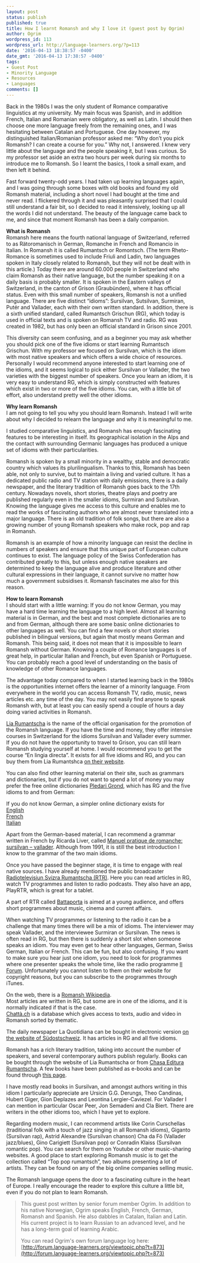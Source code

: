 ```yaml
---
layout: post
status: publish
published: true
title: How I learnt Romansh and why I love it (guest post by Ogrim)
author: Ogrim
wordpress_id: 113
wordpress_url: http://language-learners.org/?p=113
date: '2016-04-13 18:38:57 -0400'
date_gmt: '2016-04-13 17:38:57 -0400'
tags:
- Guest Post
- Minority Language
- Resources
- Languages
comments: []
---
```

Back in the 1980s I was the only student of Romance comparative linguistics at my university. My main focus was Spanish, and in addition French, Italian and Romanian were obligatory, as well as Latin. I should then choose one more language freely from the remaining ones, and I was hesitating between Catalan and Portuguese. One day however, my distinguished Italian/Romanian professor asked me: “Why don’t you pick Romansh? I can create a course for you.” Why not, I answered. I knew very little about the language and the people speaking it, but I was curious. So my professor set aside an extra two hours per week during six months to introduce me to Romansh. So I learnt the basics, I took a small exam, and then left it behind.

Fast forward twenty-odd years. I had taken up learning languages again, and I was going through some boxes with old books and found my old Romansh material, including a short novel I had bought at the time and never read. I flickered through it and was pleasantly surprised that I could still understand a fair bit, so I decided to read it intensively, looking up all the words I did not understand. The beauty of the language came back to me, and since that moment Romansh has been a daily companion.

**What is Romansh**  
Romansh here means the fourth national language of Switzerland, referred to as Rätoromanisch in German, Romanche in French and Romancio in Italian. In Romansh it is called Rumantsch or Romontsch. (The term Rheto-Romance is sometimes used to include Friuli and Ladin, two languages spoken in Italy closely related to Romansh, but they will not be dealt with in this article.) Today there are around 60.000 people in Switzerland who claim Romansh as their native language, but the number speaking it on a daily basis is probably smaller. It is spoken in the Eastern valleys of Switzerland, in the canton of Grison (Graubünden), where it has official status. Even with this small number of speakers, Romansh is not a unified language. There are five distinct “idioms”: Sursilvan, Sutsilvan, Surmiran, Putér and Vallader, each with their own written standard. In addition, there is a sixth unified standard, called Rumantsch Grischun (RG), which today is used in official texts and is spoken on Romansh TV and radio. RG was created in 1982, but has only been an official standard in Grison since 2001.

This diversity can seem confusing, and as a beginner you may ask whether you should pick one of the five idioms or start learning Rumantsch Grischun. With my professor we focused on Sursilvan, which is the idiom with most native speakers and which offers a wide choice of resources. Personally I would recommend anyone interested to start learning one of the idioms, and it seems logical to pick either Sursilvan or Vallader, the two varieties with the biggest number of speakers. Once you learn an idiom, it is very easy to understand RG, which is simply constructed with features which exist in two or more of the five idioms. You can, with a little bit of effort, also understand pretty well the other idioms.

**Why learn Romansh**  
I am not going to tell you why you should learn Romansh. Instead I will write about why I decided to relearn the language and why it is meaningful to me.

I studied comparative linguistics, and Romansh has enough fascinating features to be interesting in itself. Its geographical isolation in the Alps and the contact with surrounding Germanic languages has produced a unique set of idioms with their particularities.

Romansh is spoken by a small minority in a wealthy, stable and democratic country which values its plurilingualism. Thanks to this, Romansh has been able, not only to survive, but to maintain a living and varied culture. It has a dedicated public radio and TV station with daily emissions, there is a daily newspaper, and the literary tradition of Romansh goes back to the 17th century. Nowadays novels, short stories, theatre plays and poetry are published regularly even in the smaller idioms, Surmiran and Sutsilvan. Knowing the language gives me access to this culture and enables me to read the works of fascinating authors who are almost never translated into a major language. There is an old tradition of folk songs, but there are also a growing number of young Romansh speakers who make rock, pop and rap in Romansh.

Romansh is an example of how a minority language can resist the decline in numbers of speakers and ensure that this unique part of European culture continues to exist. The language policy of the Swiss Confederation has contributed greatly to this, but unless enough native speakers are determined to keep the language alive and produce literature and other cultural expressions in their language, it cannot survive no matter how much a government subsidises it. Romansh fascinates me also for this reason.

**How to learn Romansh**  
I should start with a little warning: If you do not know German, you may have a hard time learning the language to a high level. Almost all learning material is in German, and the best and most complete dictionaries are to and from German, although there are some basic online dictionaries to other languages as well. You can find a few novels or short stories published in bilingual versions, but again that mostly means German and Romansh. This being said, it does not mean that it is impossible to learn Romansh without German. Knowing a couple of Romance languages is of great help, in particular Italian and French, but even Spanish or Portuguese. You can probably reach a good level of understanding on the basis of knowledge of other Romance languages.

The advantage today compared to when I started learning back in the 1980s is the opportunities internet offers the learner of a minority language. From everywhere in the world you can access Romansh TV, radio, music, news articles etc. any time of the day. You may not easily find anyone to speak Romansh with, but at least you can easily spend a couple of hours a day doing varied activities in Romansh.

[Lia Rumantscha](http://www.liarumantscha.ch/) is the name of the official organisation for the promotion of the Romansh language. If you have the time and money, they offer intensive courses in Switzerland for the idioms Sursilvan and Vallader every summer. If you do not have the opportunity to travel to Grison, you can still learn Romansh studying yourself at home. I would recommend you to get the course “En lingia directa”. It exists for all five idioms and RG, and you can buy them from Lia Rumantshca [on their website](http://www.liarumantscha.ch/#type-misc=lingiadirecta_2_id1049).

You can also find other learning material on their site, such as grammars and dictionaries, but if you do not want to spend a lot of money you may prefer the free online dictionaries [Pledari Grond](http://www.pledarigrond.ch/rumantschgrischun/), which has RG and the five idioms to and from German:

If you do not know German, a simpler online dictionary exists for  
[English](http://www.pledari.ch/mypledari/)  
[French](http://www.pledari.ch/monpledari/)  
[Italian](http://www.pledari.ch/miopledari/)

Apart from the German-based material, I can recommend a grammar written in French by Ricarda Liver, called [Manuel pratique de romanche: sursilvan – vallader](http://www.liarumantscha.ch/#type-product=romanica_raetica_4%3A_manuel_pratique_de_romanche_id1964). Although from 1991, it is still the best introduction I know to the grammar of the two main idioms.

Once you have passed the beginner stage, it is time to engage with real native sources. I have already mentioned the public broadcaster [Radiotelevisiun Svizra Rumantscha (RTR)](http://www.rtr.ch/). Here you can read articles in RG, watch TV programmes and listen to radio podcasts. They also have an app, PlayRTR, which is great for a tablet.

A part of RTR called [Battaporta](http://www.rtr.ch/emissiuns/battaporta/?srg_shorturl_source=battaporta) is aimed at a young audience, and offers short programmes about music, cinema and current affairs.

When watching TV programmes or listening to the radio it can be a challenge that many times there will be a mix of idioms. The interviewer may speak Vallader, and the interviewee Surmiran or Sursilvan. The news is often read in RG, but then there is suddenly a short slot when someone speaks an idiom. You may even get to hear other languages, German, Swiss German, Italian or French. This can be fun, but also confusing. If you want to make sure you hear just one idiom, you need to look for programmes where one presenter speaks the whole time, like the radio programme [Il Forum](http://www.rtr.ch/emissiuns/il-forum). Unfortunately you cannot listen to them on their website for copyright reasons, but you can subscribe to the programmes through iTunes.

On the web, there is a [Romansh Wikipedia](https://rm.wikipedia.org/wiki/Wikipedia:Pagina_principala).  
Most articles are written in RG, but some are in one of the idioms, and it is normally indicated if that is the case.  
[Chattà.ch](http://www.chatta.ch/index.php) is a database which gives access to texts, audio and video in Romansh sorted by thematic.

The daily newspaper La Quotidiana can be bought in electronic version [on the website of Südostschweiz](http://www.suedostschweiz.ch/zeitung?newspaper=laqu). It has articles in RG and all five idioms.

Romansh has a rich literary tradition, taking into account the number of speakers, and several contemporary authors publish regularly. Books can be bought through the website of Lia Rumantscha or from [Chasa Editura Rumantscha](http://chasaeditura.ch/rom/category/cudeschs/). A few books have been published as e-books and can be found through [this page](http://chasaeditura.ch/rom/category/e-books-rom/).

I have mostly read books in Sursilvan, and amongst authors writing in this idiom I particularly appreciate are Ursicin G.G. Derungs, Theo Candinas, Hubert Giger, Gion Deplazes and Leontina Lergier-Caviezel. For Vallader I can mention in particular Oscar Peer, Jon Semadeni and Cla Biert. There are writers in the other idioms too, which I have yet to explore.

Regarding modern music, I can recommend artists like Corin Curschellas (traditional folk with a touch of jazz singing in all Romansh idioms), Giganto (Sursilvan rap), Astrid Alexandre (Sursilvan chanson) Cha da Fö (Vallader jazz/blues), Gino Carigiett (Sursilvan pop) or Conradin Klaiss (Sursilvan romantic pop). You can search for them on Youtube or other music-sharing websites. A good place to start exploring Romansh music is to get the collection called “Top pop rumantsch”, two albums presenting a lot of artists. They can be found on any of the big online companies selling music.

The Romansh language opens the door to a fascinating culture in the heart of Europe. I really encourage the reader to explore this culture a little bit, even if you do not plan to learn Romansh.

> This guest post written by senior forum member Ogrim. In addition to his native Norwegian, Ogrim speaks English, French, German, Romansh and Spanish. He also dabbles in Catalan, Italian and Latin. His current project is to learn Russian to an advanced level, and he has a long-term goal of learning Arabic.
> 
> You can read Ogrim's own forum language log here: [http://forum.language-learners.org/viewtopic.php?t=873](http://forum.language-learners.org/viewtopic.php?t=873)
